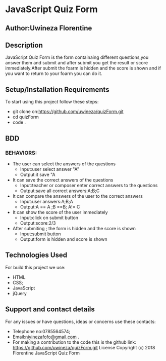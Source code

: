 # JavaScript Quiz Form
## Author:Uwineza Florentine
## Description
JavaScript Quiz Form is the form containaing different questions,you answer them and submit and after submit you get the result or score immediately.After submit the foarm is hidden and the score is shown and if you want to return to your foarm you can do it.
## Setup/Installation Requirements
To start using this project follow these steps:
* git clone on:https://github.com/uwineza/quizForm.git  
* cd quizForm
* code .
## BDD
### BEHAVIORS:
* The user can select the answers of the questions
  * Input:user select answer "A"
  * Output:it save "A
* It can save the correct answers of the questions
  * Input:teacher or composer enter correct answers to the questions
  * Output:save all correct answers:A;B;C
* It can compare the answers of the user  to the correct answers
  * Input:user answers:A;B;A
  * Output:A == A ;B ==B; A!= C
* It can show the score of the user immediately
  * Input:click on submit button
  * Output:score:2/3
* After submiting ; the form is hidden and the score is shown
  * Input:submit button
  * Output:form is hidden and score is shown

## Technologies Used
For build this project we use:
* HTML
* CSS;
* JavaScript
* jQuery
## Support and contact details
For any issues or have questions, ideas or concerns use these contacts:

* Telephone no:0785564574;
* Email:niyinezafofo@gmail.com .
* For making a contribution to the code this is the github link: https://github.com/uwineza/quizForm.git
License
Copyright (c) 2018 Florentine JavaScript Quiz Form
